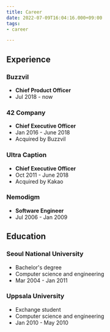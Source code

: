 ```yaml
---
title: Career
date: 2022-07-09T16:04:16.000+09:00
tags:
- career

---
```

## Experience

### Buzzvil

* **Chief Product Officer**
* Jul 2018 - now

### 42 Company

* **Chief Executive Officer**
* Jan 2016 - June 2018
* Acquired by Buzzvil

### Ultra Caption

* **Chief Executive Officer**
* Oct 2011 - June 2018
* Acquired by Kakao

### Nemodigm

* **Software Engineer**
* Jul 2006 - Jan 2009

## Education

### Seoul National University

* Bachelor's degree
* Computer science and engineering
* Mar 2004 - Jan 2011

### Uppsala University

* Exchange student
* Computer science and engineering
* Jan 2010 - May 2010